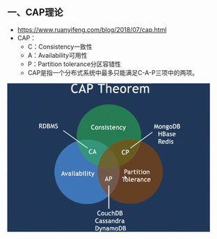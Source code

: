## 一、CAP理论

- https://www.ruanyifeng.com/blog/2018/07/cap.html
- CAP：
    - C：Consistency一致性
    - A：Availability可用性
    - P：Partition tolerance分区容错性
    - CAP是指一个分布式系统中最多只能满足C-A-P三项中的两项。

![clipboard.png](%E5%88%86%E5%B8%83%E5%BC%8F%E7%90%86%E8%AE%BA%E9%9B%86%E5%90%88.assets/clip_image002.gif)





